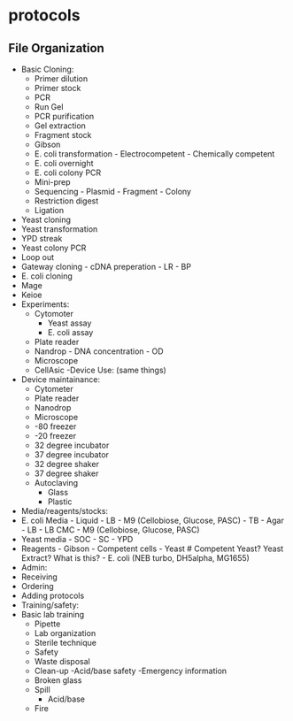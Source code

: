 protocols
=========

File Organization
------------

- Basic Cloning:
  - Primer dilution
  - Primer stock
  - PCR
  - Run Gel
  - PCR purification
  - Gel extraction
  - Fragment stock
  - Gibson
  - E. coli transformation
   		- Electrocompetent
   		- Chemically competent
  - E. coli overnight
  - E. coli colony PCR
  - Mini-prep
  - Sequencing
    	- Plasmid
    	- Fragment
    	- Colony
  - Restriction digest
  - Ligation
-	Yeast cloning
  -	Yeast transformation
  - YPD streak
  - Yeast colony PCR
  - Loop out
  - Gateway cloning
    	- cDNA preperation
    	- LR
    	- BP
-	E. coli cloning
  -	Mage
  -	Keioe
- Experiments:
	- Cytomoter
    	- Yeast assay
    	- E. coli assay
  - Plate reader
  - Nandrop
    	-	DNA concentration
    	-	OD
  - Microscope
  - CellAsic
-Device Use: (same things)
- Device maintainance:
  - Cytometer
  - Plate reader
  - Nanodrop
  - Microscope
  - -80 freezer
  - -20 freezer
  - 32 degree incubator
  - 37 degree incubator
  - 32 degree shaker
  - 37 degree shaker
  - Autoclaving
	- Glass
	- Plastic
-	Media/reagents/stocks:
  - E. coli Media
		-	Liquid
			-	LB
			-	M9 (Cellobiose, Glucose, PASC)
			-	TB
		-	Agar
			-	LB
			-	LB CMC
			-	M9 (Cellobiose, Glucose, PASC)
  -	Yeast media
    	- SOC
    	-	SC
    	-	YPD
  -	Reagents
    	-	Gibson
    	-	Competent cells
      	-	Yeast # Competent Yeast? Yeast Extract? What is this?
      	-	E. coli (NEB turbo, DH5alpha, MG1655)
-	Admin:
  -	Receiving
  -	Ordering
  -	Adding protocols
-	Training/safety:
  -	Basic lab training
    -	Pipette
    -	Lab organization
    -	Sterile technique
    -	Safety
    -	Waste disposal
    -	Clean-up
    -Acid/base safety
  -Emergency information
    -	Broken glass
    - Spill
      - Acid/base
    -	Fire

